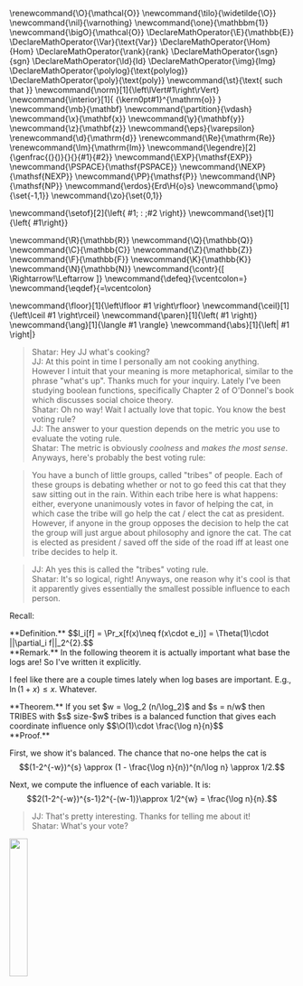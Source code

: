 \renewcommand{\O}{\mathcal{O}}
\newcommand{\tilo}{\widetilde{\O}}
\newcommand{\nil}{\varnothing}
\newcommand{\one}{\mathbbm{1}}
\newcommand{\bigO}{\mathcal{O}}
\DeclareMathOperator{\E}{\mathbb{E}}
\DeclareMathOperator{\Var}{\text{Var}}
\DeclareMathOperator{\Hom}{Hom}
\DeclareMathOperator{\rank}{rank}
\DeclareMathOperator{\sgn}{sgn}
\DeclareMathOperator{\Id}{Id}
\DeclareMathOperator{\img}{Img}
\DeclareMathOperator{\polylog}{\text{polylog}}
\DeclareMathOperator{\poly}{\text{poly}}
\newcommand{\st}{\text{ such that }}
\newcommand{\norm}[1]{\left\lVert#1\right\rVert}
\newcommand{\interior}[1]{ {\kern0pt#1}^{\mathrm{o}} }
\newcommand{\mb}{\mathbf}
\newcommand{\partition}{\vdash}
\newcommand{\x}{\mathbf{x}}
\newcommand{\y}{\mathbf{y}}
\newcommand{\z}{\mathbf{z}}
\newcommand{\eps}{\varepsilon}
\renewcommand{\d}{\mathrm{d}}
\renewcommand{\Re}{\mathrm{Re}}
\renewcommand{\Im}{\mathrm{Im}}
\newcommand{\legendre}[2]{\genfrac{(}{)}{}{}{#1}{#2}}
\newcommand{\EXP}{\mathsf{EXP}}
\newcommand{\PSPACE}{\mathsf{PSPACE}}
\newcommand{\NEXP}{\mathsf{NEXP}}
\newcommand{\PP}{\mathsf{P}}
\newcommand{\NP}{\mathsf{NP}}
\newcommand{\erdos}{Erd\H{o}s}
\newcommand{\pmo}{\set{-1,1}}
\newcommand{\zo}{\set{0,1}}


\newcommand{\setof}[2]{\left\{ #1\; : \;#2 \right\}}
\newcommand{\set}[1]{\left\{ #1\right\}}

\newcommand{\R}{\mathbb{R}}
\newcommand{\Q}{\mathbb{Q}}
\newcommand{\C}{\mathbb{C}}
\newcommand{\Z}{\mathbb{Z}}
\newcommand{\F}{\mathbb{F}}
\newcommand{\K}{\mathbb{K}}
\newcommand{\N}{\mathbb{N}}
\newcommand{\contr}{\[ \Rightarrow\!\Leftarrow \]}
\newcommand{\defeq}{\vcentcolon=}
\newcommand{\eqdef}{=\vcentcolon}

\newcommand{\floor}[1]{\left\lfloor #1 \right\rfloor}
\newcommand{\ceil}[1]{\left\lceil #1 \right\rceil}
\newcommand{\paren}[1]{\left( #1 \right)}
\newcommand{\ang}[1]{\langle #1 \rangle}
\newcommand{\abs}[1]{\left| #1 \right|}


> Shatar: Hey JJ what's cooking?\
> JJ: At this point in time I personally am not cooking anything.
However I intuit that your meaning is more metaphorical, similar
to the phrase "what's up". Thanks much for your inquiry. Lately
I've been studying boolean functions, specifically Chapter 2 of
O'Donnel's book which discusses social choice theory.\
> Shatar: Oh no way! Wait I actually love that topic. You know
the best voting rule?\
> JJ: The answer to your question depends on the metric you use
to evaluate the voting rule.\
> Shatar: The metric is obviously *coolness* and *makes the most
sense*. Anyways, here's probably the best voting rule:

> You have a bunch of little groups, called "tribes" of people.
Each of these groups is debating whether or not to go feed this
cat that they saw sitting out in the rain.
Within each tribe here is what happens: either, everyone
unanimously votes in favor of helping the cat, in which case the
tribe will go help the cat / elect the cat as president.
However, if anyone in the group opposes the decision to help the
cat the group will just argue about philosophy and ignore the
cat. The cat is elected as president / saved off the side of the
road iff at least one tribe decides to help it.

> JJ: Ah yes this is called the "tribes" voting rule.\
> Shatar: It's so logical, right! Anyways, one reason why it's
cool is that it apparently gives essentially the smallest
possible influence to each person.

Recall: 

<div class="defn envbox">**Definition.**
$$I_i[f] = \Pr_x[f(x)\neq f(x\cdot e_i)] = \Theta(1)\cdot
||\partial_i f||_2^{2}.$$
</div>

<div class="rmk envbox">**Remark.**
In the following theorem it is actually important what base the
logs are! So I've written it explicitly.

I feel like there are a couple times lately when log bases are
important. E.g., $\ln (1+x)\le x$. Whatever.
</div>

<div class="thm envbox">**Theorem.**
If you set $w = \log_2 (n/\log_2)$ and $s = n/w$ then 
TRIBES with $s$ size-$w$ tribes is a balanced function that gives
each coordinate influence only 
$$\O(1)\cdot \frac{\log n}{n}$$
</div>
<div class="pf envbox">**Proof.**

First, we show it's balanced.
The chance that no-one helps the cat is 
$$(1-2^{-w})^{s} \approx (1 - \frac{\log n}{n})^{n/\log n} \approx 1/2.$$

Next, we compute the influence of each variable. It is:
$$2(1-2^{-w})^{s-1}2^{-(w-1)}\approx 1/2^{w} = \frac{\log n}{n}.$$

</div>

> JJ: That's pretty interesting. Thanks for telling me about it!\
> Shatar: What's your vote?

<img src='../../images/cat.png' width='25%'>

